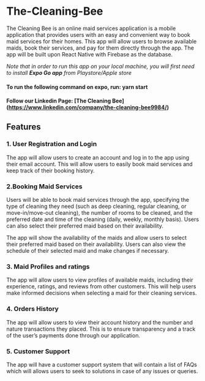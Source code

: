 # The-Cleaning-Bee
The Cleaning Bee is an online maid services application is a mobile application that provides users with an easy and convenient way to book maid services for their homes. This app will allow users to browse available maids, book their services, and pay for them directly through the app. The app will be built upon React Native with Firebase as the database.

*Note that in order to run this app on your local machine, you will first need to install **_Expo Go_ app** from Playstore/Apple store*

#### To run the following command on expo, run: yarn start
#### Follow our Linkedin Page: [The Cleaning Bee] (https://www.linkedin.com/company/the-cleaning-bee9984/)

## Features

### 1. User Registration and Login
The app will allow users to create an account and log in to the app using their email account. This will allow users to easily book maid services and keep track of their booking history.

### 2.Booking Maid Services
Users will be able to book maid services through the app, specifying the type of cleaning they need (such as deep cleaning, regular cleaning, or move-in/move-out cleaning), the number of rooms to be cleaned, and the preferred date and time of the cleaning (daily, weekly, monthly basis). Users can also select their preferred maid based on their availability.

The app will show the availability of the maids and allow users to select their preferred maid based on their availability. Users can also view the schedule of their selected maid and make changes if necessary.

### 3. Maid Profiles and ratings
The app will allow users to view profiles of available maids, including their experience, ratings, and reviews from other customers. This will help users make informed decisions when selecting a maid for their cleaning services.

### 4. Orders History
The app will allow users to view their account history and the number and nature transactions they placed. This is to ensure transparency and a track of the user’s payments done through our application.

### 5. Customer Support
The app will have a customer support system that will contain a list of FAQs which will allows users to seek to solutions in case of any issues or queries.
